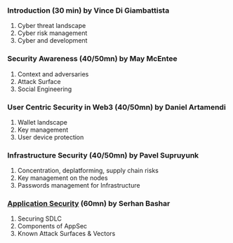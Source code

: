 ### Introduction (30 min) by Vince Di Giambattista

1. Cyber threat landscape
2. Cyber risk management
3. Cyber and development

### Security Awareness (40/50mn) by May McEntee

1. Context and adversaries
2. Attack Surface
3. Social Engineering

### User Centric Security in Web3 (40/50mn) by Daniel Artamendi

1. Wallet landscape
2. Key management
3. User device protection

### Infrastructure Security (40/50mn) by Pavel Supruyunk

1. Concentration, deplatforming, supply chain risks
2. Key management on the nodes
3. Passwords management for Infrastructure

### [Application Security](./appsec-slides.md) (60mn) by Serhan Bashar

1. Securing SDLC
2. Components of AppSec
3. Known Attack Surfaces & Vectors
